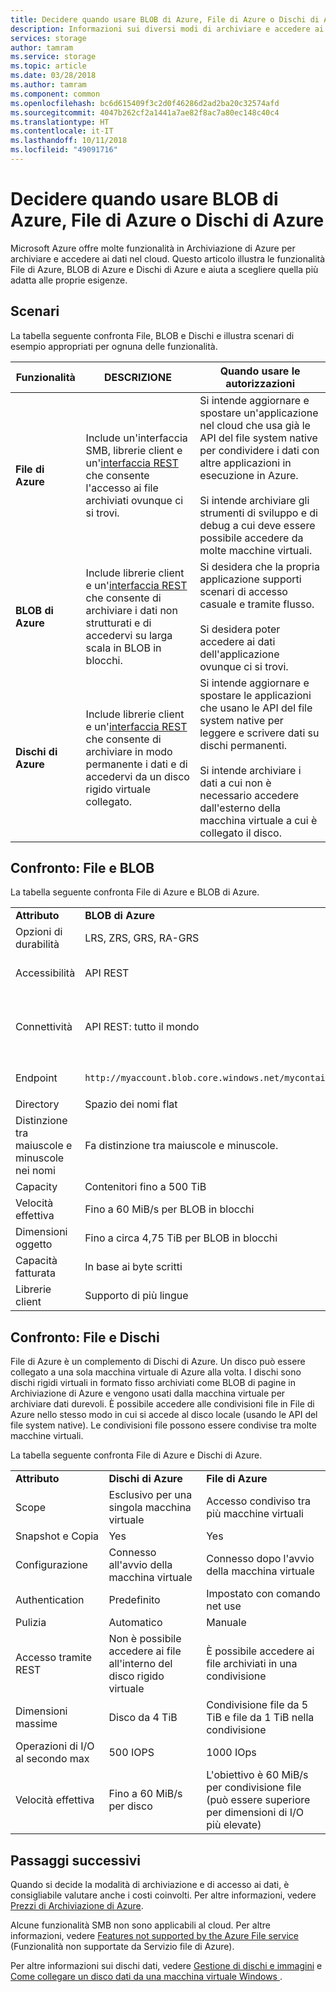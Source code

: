```yaml
---
title: Decidere quando usare BLOB di Azure, File di Azure o Dischi di Azure
description: Informazioni sui diversi modi di archiviare e accedere ai dati in Azure per aiutare a decidere quale tecnologia usare.
services: storage
author: tamram
ms.service: storage
ms.topic: article
ms.date: 03/28/2018
ms.author: tamram
ms.component: common
ms.openlocfilehash: bc6d615409f3c2d0f46286d2ad2ba20c32574afd
ms.sourcegitcommit: 4047b262cf2a1441a7ae82f8ac7a80ec148c40c4
ms.translationtype: HT
ms.contentlocale: it-IT
ms.lasthandoff: 10/11/2018
ms.locfileid: "49091716"
---
```

# <a name="deciding-when-to-use-azure-blobs-azure-files-or-azure-disks"></a>Decidere quando usare BLOB di Azure, File di Azure o Dischi di Azure

Microsoft Azure offre molte funzionalità in Archiviazione di Azure per archiviare e accedere ai dati nel cloud. Questo articolo illustra le funzionalità File di Azure, BLOB di Azure e Dischi di Azure e aiuta a scegliere quella più adatta alle proprie esigenze.

## <a name="scenarios"></a>Scenari

La tabella seguente confronta File, BLOB e Dischi e illustra scenari di esempio appropriati per ognuna delle funzionalità.

| Funzionalità | DESCRIZIONE | Quando usare le autorizzazioni |
|--------------|-------------|-------------|
| **File di Azure** | Include un'interfaccia SMB, librerie client e un'[interfaccia REST](/rest/api/storageservices/file-service-rest-api) che consente l'accesso ai file archiviati ovunque ci si trovi. | Si intende aggiornare e spostare un'applicazione nel cloud che usa già le API del file system native per condividere i dati con altre applicazioni in esecuzione in Azure.<br/><br/>Si intende archiviare gli strumenti di sviluppo e di debug a cui deve essere possibile accedere da molte macchine virtuali. |
| **BLOB di Azure** | Include librerie client e un'[interfaccia REST](/rest/api/storageservices/blob-service-rest-api) che consente di archiviare i dati non strutturati e di accedervi su larga scala in BLOB in blocchi. | Si desidera che la propria applicazione supporti scenari di accesso casuale e tramite flusso.<br/><br/>Si desidera poter accedere ai dati dell'applicazione ovunque ci si trovi. |
| **Dischi di Azure** | Include librerie client e un'[interfaccia REST](/rest/api/compute/manageddisks/disks/disks-rest-api) che consente di archiviare in modo permanente i dati e di accedervi da un disco rigido virtuale collegato. | Si intende aggiornare e spostare le applicazioni che usano le API del file system native per leggere e scrivere dati su dischi permanenti.<br/><br/>Si intende archiviare i dati a cui non è necessario accedere dall'esterno della macchina virtuale a cui è collegato il disco. |

## <a name="comparison-files-and-blobs"></a>Confronto: File e BLOB

La tabella seguente confronta File di Azure e BLOB di Azure.  
  
||||  
|-|-|-|  
|**Attributo**|**BLOB di Azure**|**File di Azure**|  
|Opzioni di durabilità|LRS, ZRS, GRS, RA-GRS|LRS, ZRS, GRS|  
|Accessibilità|API REST|API REST<br /><br /> SMB 2.1 e SMB 3.0 (API del file system standard)|  
|Connettività|API REST: tutto il mondo|API REST: tutto il mondo<br /><br /> SMB 2.1: nell'area<br /><br /> SMB 3.0: tutto il mondo|  
|Endpoint|`http://myaccount.blob.core.windows.net/mycontainer/myblob`|`\\myaccount.file.core.windows.net\myshare\myfile.txt`<br /><br /> `http://myaccount.file.core.windows.net/myshare/myfile.txt`|  
|Directory|Spazio dei nomi flat|Oggetti directory veri|  
|Distinzione tra maiuscole e minuscole nei nomi|Fa distinzione tra maiuscole e minuscole.|Non fa distinzione tra maiuscole e minuscole, ma le mantiene così come sono|  
|Capacity|Contenitori fino a 500 TiB|Condivisioni file da 5 TiB|  
|Velocità effettiva|Fino a 60 MiB/s per BLOB in blocchi|Fino a 60 MiB/s per condivisione|  
|Dimensioni oggetto|Fino a circa 4,75 TiB per BLOB in blocchi|Fino a 1 TiB per file|  
|Capacità fatturata|In base ai byte scritti|In base alle dimensioni di file|  
|Librerie client|Supporto di più lingue|Supporto di più lingue|  
  
## <a name="comparison-files-and-disks"></a>Confronto: File e Dischi

File di Azure è un complemento di Dischi di Azure. Un disco può essere collegato a una sola macchina virtuale di Azure alla volta. I dischi sono dischi rigidi virtuali in formato fisso archiviati come BLOB di pagine in Archiviazione di Azure e vengono usati dalla macchina virtuale per archiviare dati durevoli. È possibile accedere alle condivisioni file in File di Azure nello stesso modo in cui si accede al disco locale (usando le API del file system native). Le condivisioni file possono essere condivise tra molte macchine virtuali.  
 
La tabella seguente confronta File di Azure e Dischi di Azure.  
 
||||  
|-|-|-|  
|**Attributo**|**Dischi di Azure**|**File di Azure**|  
|Scope|Esclusivo per una singola macchina virtuale|Accesso condiviso tra più macchine virtuali|  
|Snapshot e Copia|Yes|Yes|  
|Configurazione|Connesso all'avvio della macchina virtuale|Connesso dopo l'avvio della macchina virtuale|  
|Authentication|Predefinito|Impostato con comando net use|  
|Pulizia|Automatico|Manuale|  
|Accesso tramite REST|Non è possibile accedere ai file all'interno del disco rigido virtuale|È possibile accedere ai file archiviati in una condivisione|  
|Dimensioni massime|Disco da 4 TiB|Condivisione file da 5 TiB e file da 1 TiB nella condivisione|  
|Operazioni di I/O al secondo max|500 IOPS|1000 IOps|  
|Velocità effettiva|Fino a 60 MiB/s per disco|L'obiettivo è 60 MiB/s per condivisione file (può essere superiore per dimensioni di I/O più elevate)|  

## <a name="next-steps"></a>Passaggi successivi

Quando si decide la modalità di archiviazione e di accesso ai dati, è consigliabile valutare anche i costi coinvolti. Per altre informazioni, vedere [Prezzi di Archiviazione di Azure](https://azure.microsoft.com/pricing/details/storage/).
  
Alcune funzionalità SMB non sono applicabili al cloud. Per altre informazioni, vedere [Features not supported by the Azure File service](/rest/api/storageservices/features-not-supported-by-the-azure-file-service) (Funzionalità non supportate da Servizio file di Azure).
  
Per altre informazioni sui dischi dati, vedere [Gestione di dischi e immagini](../../virtual-machines/windows/about-disks-and-vhds.md) e [Come collegare un disco dati da una macchina virtuale Windows ](../../virtual-machines/windows/attach-managed-disk-portal.md).
